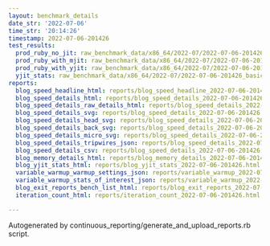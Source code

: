 ```yaml
---
layout: benchmark_details
date_str: '2022-07-06'
time_str: '20:14:26'
timestamp: 2022-07-06-201426
test_results:
  prod_ruby_no_jit: raw_benchmark_data/x86_64/2022-07/2022-07-06-201426_basic_benchmark_prod_ruby_no_jit.json
  prod_ruby_with_mjit: raw_benchmark_data/x86_64/2022-07/2022-07-06-201426_basic_benchmark_prod_ruby_with_mjit.json
  prod_ruby_with_yjit: raw_benchmark_data/x86_64/2022-07/2022-07-06-201426_basic_benchmark_prod_ruby_with_yjit.json
  yjit_stats: raw_benchmark_data/x86_64/2022-07/2022-07-06-201426_basic_benchmark_yjit_stats.json
reports:
  blog_speed_headline_html: reports/blog_speed_headline_2022-07-06-201426.html
  blog_speed_details_html: reports/blog_speed_details_2022-07-06-201426.html
  blog_speed_details_raw_details_html: reports/blog_speed_details_2022-07-06-201426.raw_details.html
  blog_speed_details_svg: reports/blog_speed_details_2022-07-06-201426.svg
  blog_speed_details_head_svg: reports/blog_speed_details_2022-07-06-201426.head.svg
  blog_speed_details_back_svg: reports/blog_speed_details_2022-07-06-201426.back.svg
  blog_speed_details_micro_svg: reports/blog_speed_details_2022-07-06-201426.micro.svg
  blog_speed_details_tripwires_json: reports/blog_speed_details_2022-07-06-201426.tripwires.json
  blog_speed_details_csv: reports/blog_speed_details_2022-07-06-201426.csv
  blog_memory_details_html: reports/blog_memory_details_2022-07-06-201426.html
  blog_yjit_stats_html: reports/blog_yjit_stats_2022-07-06-201426.html
  variable_warmup_warmup_settings_json: reports/variable_warmup_2022-07-06-201426.warmup_settings.json
  variable_warmup_stats_of_interest_json: reports/variable_warmup_2022-07-06-201426.stats_of_interest.json
  blog_exit_reports_bench_list_html: reports/blog_exit_reports_2022-07-06-201426.bench_list.html
  iteration_count_html: reports/iteration_count_2022-07-06-201426.html

---
```

Autogenerated by continuous_reporting/generate_and_upload_reports.rb script.
